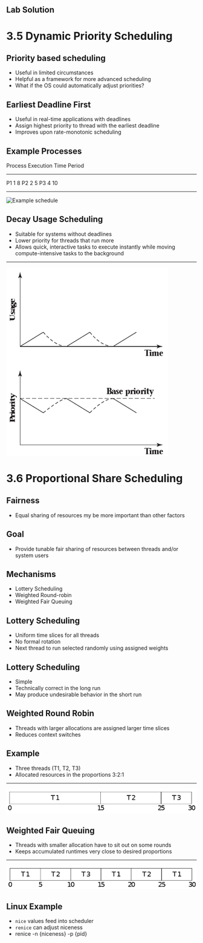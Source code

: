 Lab Solution
------------

3.5 Dynamic Priority Scheduling
===============================

Priority based scheduling
-------------------------

- Useful in limited circumstances
- Helpful as a framework for more advanced scheduling
- What if the OS could automatically adjust priorities?

Earliest Deadline First
-----------------------

- Useful in real-time applications with deadlines
- Assign highest priority to thread with the earliest deadline
- Improves upon rate-monotonic scheduling

Example Processes
-----------------

Process  Execution Time  Period
-------  --------------  ------
P1       1               8
P2       2               5
P3       4               10 

---

![Example schedule](https://upload.wikimedia.org/wikipedia/commons/thumb/3/3f/EDF_Example_Timing_Diagram.png/800px-EDF_Example_Timing_Diagram.png)

Decay Usage Scheduling
----------------------

- Suitable for systems without deadlines
- Lower priority for threads that run more
- Allows quick, interactive tasks to execute instantly while moving compute-intensive tasks to the background

---

![Usage and priority](media/3-9.png)

3.6 Proportional Share Scheduling
=================================

Fairness
--------

- Equal sharing of resources my be more important than other factors

Goal
----

- Provide tunable fair sharing of resources between threads and/or system users

Mechanisms
----------

- Lottery Scheduling
- Weighted Round-robin
- Weighted Fair Queuing

Lottery Scheduling
------------------

- Uniform time slices for all threads
- No formal rotation
- Next thread to run selected randomly using assigned weights

Lottery Scheduling
------------------

- Simple
- Technically correct in the long run
- May produce undesirable behavior in the short run

Weighted Round Robin
--------------------

- Threads with larger allocations are assigned larger time slices
- Reduces context switches

Example
-------

- Three threads (T1, T2, T3)
- Allocated resources in the proportions 3:2:1

---

![Weighted Round Robin Example](media/weighted-round-robin.png)

Weighted Fair Queuing
----------------------

- Threads with smaller allocation have to sit out on some rounds
- Keeps accumulated runtimes very close to desired proportions

---

![Weighted Fair Queuing Example](media/weighted-fair-queueing.png)

Linux Example
-------------

- `nice` values feed into scheduler
- `renice` can adjust niceness
- renice -n {niceness} -p {pid}
